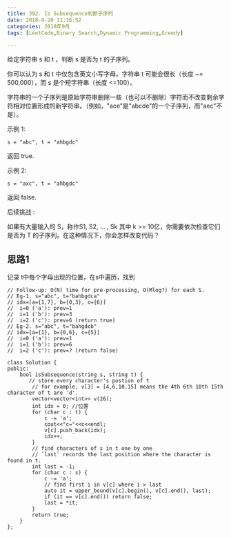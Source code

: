 ```yaml
---
title: 392. Is Subsequence判断子序列
date: 2018-9-20 11:16:52
categories: 2018年9月
tags: [LeetCode,Binary Search,Dynamic Programming,Greedy]

---
```

 


给定字符串 s 和 t ，判断 s 是否为 t 的子序列。

你可以认为 s 和 t 中仅包含英文小写字母。字符串 t 可能会很长（长度 ~= 500,000），而 s 是个短字符串（长度 <=100）。

字符串的一个子序列是原始字符串删除一些（也可以不删除）字符而不改变剩余字符相对位置形成的新字符串。（例如，"ace"是"abcde"的一个子序列，而"aec"不是）。


<!-- more -->


示例 1:

	s = "abc", t = "ahbgdc"

返回 true.

示例 2:

	s = "axc", t = "ahbgdc"

返回 false.

后续挑战 :

如果有大量输入的 S，称作S1, S2, ... , Sk 其中 k >= 10亿，你需要依次检查它们是否为 T 的子序列。在这种情况下，你会怎样改变代码？


## 思路1
记录	t中每个字母出现的位置，在s中遍历，找到

	// Follow-up: O(N) time for pre-processing, O(Mlog?) for each S.
    // Eg-1. s="abc", t="bahbgdca"
    // idx=[a={1,7}, b={0,3}, c={6}]
    //  i=0 ('a'): prev=1
    //  i=1 ('b'): prev=3
    //  i=2 ('c'): prev=6 (return true)
    // Eg-2. s="abc", t="bahgdcb"
    // idx=[a={1}, b={0,6}, c={5}]
    //  i=0 ('a'): prev=1
    //  i=1 ('b'): prev=6
    //  i=2 ('c'): prev=? (return false)

	class Solution {
	public:
	    bool isSubsequence(string s, string t) {
	       // store every character's postion of t
	        // for example, v[3] = [4,6,10,15] means the 4th 6th 10th 15th character of t are 'd'.
	        vector<vector<int>> v(26);
	        int idx = 0; //位置
	        for (char c : t) {
	            c -= 'a';
	            cout<<"c="<<c<<endl;
	            v[c].push_back(idx);
	            idx++;
	        }
	        // find characters of s in t one by one
	        // `last` records the last position where the character is found in t.
	        int last = -1;
	        for (char c : s) {
	            c -= 'a';
	            // find first i in v[c] where i > last
	            auto it = upper_bound(v[c].begin(), v[c].end(), last);
	            if (it == v[c].end()) return false;
	            last = *it;
	        }
	        return true;
	    }
	};
